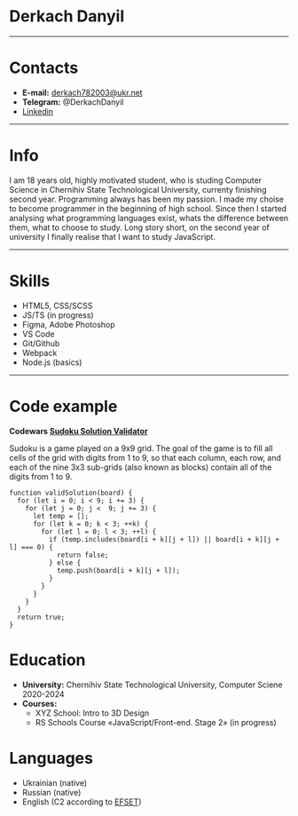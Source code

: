 # Derkach Danyil
******
# Contacts
* **E-mail:** derkach782003@ukr.net
* **Telegram:** @DerkachDanyil
* [Linkedin](https://www.linkedin.com/in/derkachdanyil/)
******

# Info
I am 18 years old, highly motivated student, who is studing Computer Science in Chernihiv State Technological University, currenty finishing second year. Programming always has been my passion. I made my choise to become programmer in the beginning of high school. Since then I started analysing what programming languages exist, whats the difference between them, what to choose to study. Long story short, on the second year of university I finally realise that I want to study JavaScript.
******

# Skills
* HTML5, CSS/SCSS
* JS/TS (in progress)
* Figma, Adobe Photoshop
* VS Code
* Git/Github
* Webpack
* Node.js (basics)
******

# Code example
**Codewars [Sudoku Solution Validator](https://www.codewars.com/kata/529bf0e9bdf7657179000008)** 

Sudoku is a game played on a 9x9 grid. The goal of the game is to fill all cells of the grid with digits from 1 to 9, so that each column, each row, and each of the nine 3x3 sub-grids (also known as blocks) contain all of the digits from 1 to 9.

```
function validSolution(board) {
  for (let i = 0; i < 9; i += 3) {
    for (let j = 0; j <  9; j += 3) {
      let temp = [];
      for (let k = 0; k < 3; ++k) {
        for (let l = 0; l < 3; ++l) {
          if (temp.includes(board[i + k][j + l]) || board[i + k][j + l] === 0) {
            return false;
          } else {
            temp.push(board[i + k][j + l]);
          }
        }
      }
    }
  }
  return true;
}
```

# Education
* **University:** Chernihiv State Technological University, Computer Sciene 2020-2024
* **Courses:**
    + XYZ School: Intro to 3D Design
    + RS Schools Course «JavaScript/Front-end. Stage 2» (in progress)
    
# Languages
* Ukrainian (native)
* Russian (native)
* English (C2 according to [EFSET](https://www.efset.org/cert/tRTscD))

